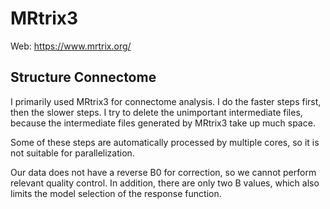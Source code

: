 # MRtrix3

Web: https://www.mrtrix.org/

## Structure Connectome

I primarily used MRtrix3 for connectome analysis. I do the faster steps first, then the slower steps. I try to delete the unimportant intermediate files, because the intermediate files generated by MRtrix3 take up much space.

Some of these steps are automatically processed by multiple cores, so it is not suitable for parallelization.

Our data does not have a reverse B0 for correction, so we cannot perform relevant quality control. In addition, there are only two B values, which also limits the model selection of the response function.
